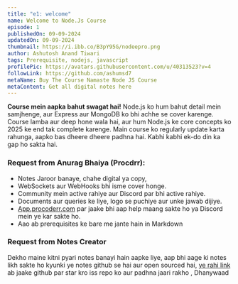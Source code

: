 ```yaml
---
title: "e1: welcome"
name: Welcome to Node.Js Course
episode: 1
publishedOn: 09-09-2024
updatedOn: 09-09-2024
thumbnail: https://i.ibb.co/B3pY95G/nodeepro.png
author: Ashutosh Anand Tiwari
tags: Prerequisite, nodejs, javascript
profilePic: https://avatars.githubusercontent.com/u/40313523?v=4
followLink: https://github.com/ashumsd7
metaName: Buy The Course Namaste Node JS Course
metaContent: Get all digital notes here
---
```



**Course mein aapka bahut swagat hai!**  Node.js ko hum bahut detail mein samjhenge, aur Express aur MongoDB ko bhi achhe se cover karenge. Course lamba aur deep hone wala hai, aur hum Node.js ke core concepts ko 2025 ke end tak complete karenge. Main course ko regularly update karta rahunga, aapko bas dheere dheere padhna hai. Kabhi kabhi ek-do din ka gap ho sakta hai.



### Request from Anurag Bhaiya (Procdrr):
- Notes Jaroor banaye, chahe digital ya copy,
- WebSockets aur WebHooks bhi isme cover honge.
- Community mein active rahiye aur Discord par bhi active rahiye.
- Documents aur queries ke liye, logo se puchiye aur unke jawab dijiye.
- [App.procoderr.com](App.procoderr.com) par jaake bhi aap help maang sakte ho ya Discord mein ye kar sakte ho.
- Aao ab prerequisites ke bare me jante hain in Markdown

### Request from Notes Creator


 Dekho maine kitni pyari notes banayi hain aapke liye, aap bhi aage ki notes likh sakte ho kyunki ye notes github se hai aur open sourced hai, [ ye rahi link](https://github.com/ashumsd7/heyashu/) ab jaake github par star kro iss repo ko aur padhna jaari rakho , Dhanywaad